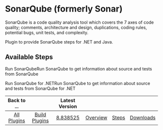 
SonarQube (formerly Sonar)
==========================

SonarQube is a code quality analysis tool which covers the 7 axes of code quality; comments, architecture and design, duplications, coding rules, potential bugs, unit tests, and complexity.

Plugin to provide SonarQube steps for .NET and Java.


Available Steps
---------------

Run SonarQubeRun SonarQube to get information about source and tests from SonarQube

Run SonarQube for .NETRun SonarQube to get information about source and tests from SonarQube for .NET



|Back to ...||Latest Version||||
| :---: | :---: | :---: | :---: | :---: | :---: |
|[All Plugins](../../index.md)|[Build Plugins](../README.md)|[8.838525](https://raw.githubusercontent.com/UrbanCode/IBM-UCB-PLUGINS/main/files/Sonar/SonarQube-8.838525.zip)|[Overview](overview.md)|[Steps](steps.md)|[Downloads](downloads.md)|

